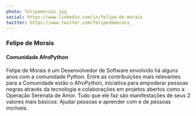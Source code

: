 ```yaml
---
photo: felipemorais.jpg
social: https://www.linkedin.com/in/felipe-de-morais
twitter: https://www.twitter.com/felipedemorais_
---
```


### Felipe de Morais
#### Comunidade AfroPython

Felipe de Morais é um Desenvolvedor de Software envolvido há alguns anos com a comunidade Python. Entre as contribuições mais relevantes para a Comunidade estão o AfroPython, iniciativa para empoderar pessoas negras através da tecnologia e colaborações em projetos abertos como a Operação Serenata de Amor. Tudo que ele faz são manifestações de seus 2 valores mais básicos: Ajudar pessoas e aprender com e de pessoas incríveis.
